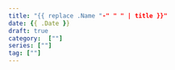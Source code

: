 ```yaml
---
title: "{{ replace .Name "-" " " | title }}"
date: {{ .Date }}
draft: true
category:  [""]
series: [""]
tag: [""]
---
```


